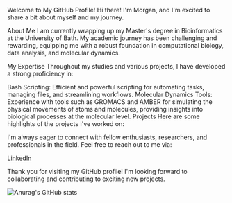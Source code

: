 Welcome to My GitHub Profile!
Hi there! I'm Morgan, and I'm excited to share a bit about myself and my journey.

About Me
I am currently wrapping up my Master's degree in Bioinformatics at the University of Bath. My academic journey has been challenging and rewarding, equipping me with a robust foundation in computational biology, data analysis, and molecular dynamics.

My Expertise
Throughout my studies and various projects, I have developed a strong proficiency in:

Bash Scripting: Efficient and powerful scripting for automating tasks, managing files, and streamlining workflows.
Molecular Dynamics Tools: Experience with tools such as GROMACS and AMBER for simulating the physical movements of atoms and molecules, providing insights into biological processes at the molecular level.
Projects
Here are some highlights of the projects I've worked on:

I'm always eager to connect with fellow enthusiasts, researchers, and professionals in the field. Feel free to reach out to me via:

[LinkedIn]((https://www.linkedin.com/in/morgan-cockrill-b1b1b223b/))

Thank you for visiting my GitHub profile! I'm looking forward to collaborating and contributing to exciting new projects.


![Anurag's GitHub stats](https://github-readme-stats.vercel.app/api?username=MCrill&show_icons=true&theme=vision-friendly-dark)

